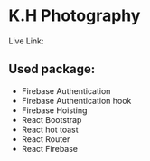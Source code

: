 # K.H Photography 
Live Link: 



## Used package:
- Firebase Authentication
- Firebase Authentication hook
- Firebase Hoisting
- React Bootstrap
- React hot toast
- React Router
- React Firebase

